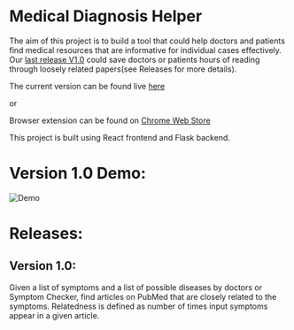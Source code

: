Medical Diagnosis Helper
=============================

The aim of this project is to build a tool that could help doctors and patients find medical resources that are informative for individual cases effectively. Our [last release V1.0](#version-10) could save doctors or patients hours of reading through loosely related papers(see Releases for more details).

The current version can be found live 
<a href="https://medical-diagnosis-helper.herokuapp.com/" target="blank">here</a>

or

Browser extension can be found on [Chrome Web Store](https://chrome.google.com/webstore/detail/medical-diagnosis-helper/nndmgnalmbegakdafgabnedimonaekok/related?hl=en)


This project is built using React frontend and Flask backend.

# Version 1.0 Demo:
![Demo](https://github.com/Sheldenshi/Medical-Resources-Search-Helper-Browser-Extension/blob/main/v1.0_demo.gif)


# Releases:
## Version 1.0: 
Given a list of symptoms and a list of possible diseases by doctors or Symptom Checker, find articles on PubMed that are closely related to the symptoms. Relatedness is defined as number of times input symptoms appear in a given article.
